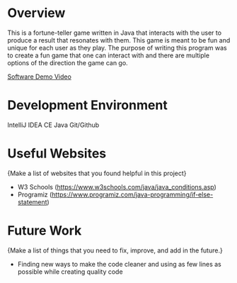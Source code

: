 # Overview

This is a fortune-teller game written in Java that interacts with the user to produce a result that resonates with them.
This game is meant to be fun and unique for each user as they play. The purpose of writing this program was to create a
fun game that one can interact with and there are multiple options of the direction the game can go.


[Software Demo Video](https://youtu.be/f97Zz3vBaQw)

# Development Environment

IntelliJ IDEA CE
Java
Git/Github

# Useful Websites

{Make a list of websites that you found helpful in this project}
* W3 Schools (https://www.w3schools.com/java/java_conditions.asp)
* Programiz (https://www.programiz.com/java-programming/if-else-statement)

# Future Work

{Make a list of things that you need to fix, improve, and add in the future.}
* Finding new ways to make the code cleaner and using as few lines as possible while creating quality code
